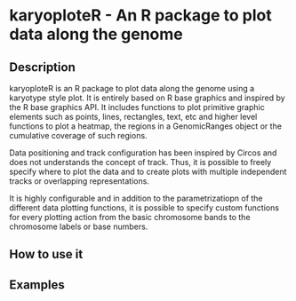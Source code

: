 # karyoploteR - An R package to plot data along the genome

## Description

karyoploteR is an R package to plot data along the genome using a karyotype style plot. 
It is entirely based on R base graphics and inspired by the R base graphics API. 
It includes functions to plot primitive graphic elements such as points, lines,
rectangles, text, etc and higher level functions to plot a heatmap, the regions 
in a GenomicRanges object or the cumulative coverage of such regions.

Data positioning and track configuration has been inspired by Circos and does
not understands the concept of track. Thus, it is possible to freely specify 
where to plot the data and to create plots with multiple independent tracks or
overlapping representations.

It is highly configurable and in addition to the parametrizatiopn of the 
different data plotting functions, it is possible to specify custom functions 
for every plotting action from the basic chromosome bands to the chromosome labels
or base numbers.

## How to use it


## Examples